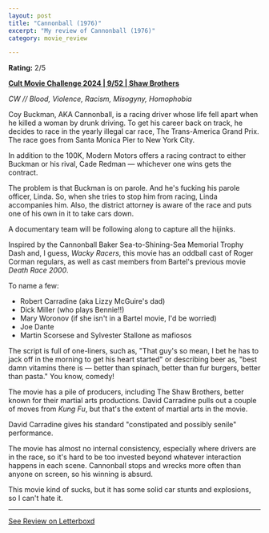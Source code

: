 ```yaml
---
layout: post
title: "Cannonball (1976)"
excerpt: "My review of Cannonball (1976)"
category: movie_review

---
```


**Rating:** 2/5

<b><a href="https://boxd.it/rIGbC/detail" title="Cult Movie Challenge 2024 | 9/52 | Shaw Brothers">Cult Movie Challenge 2024 | 9/52 | Shaw Brothers</a></b>

<i>CW // Blood, Violence, Racism, Misogyny, Homophobia</i>

Coy Buckman, AKA Cannonball, is a racing driver whose life fell apart when he killed a woman by drunk driving. To get his career back on track, he decides to race in the yearly illegal car race, The Trans-America Grand Prix. The race goes from Santa Monica Pier to New York City. 

In addition to the 100K, Modern Motors offers a racing contract to either Buckman or his rival, Cade Redman — whichever one wins gets the contract.

The problem is that Buckman is on parole. And he's fucking his parole officer, Linda. So, when she tries to stop him from racing, Linda accompanies him. Also, the district attorney is aware of the race and puts one of his own in it to take cars down.

A documentary team will be following along to capture all the hijinks.

Inspired by the Cannonball Baker Sea-to-Shining-Sea Memorial Trophy Dash and, I guess, <i>Wacky Racers</i>, this movie has an oddball cast of Roger Corman regulars, as well as cast members from Bartel's previous movie <i>Death Race 2000</i>.

To name a few:
* Robert Carradine (aka Lizzy McGuire's dad)
* Dick Miller (who plays Bennie!!)
* Mary Woronov (if she isn't in a Bartel movie, I'd be worried)
* Joe Dante
* Martin Scorsese and Sylvester Stallone as mafiosos

The script is full of one-liners, such as, "That guy's so mean, I bet he has to jack off in the morning to get his heart started" or describing beer as, "best damn vitamins there is — better than spinach, better than fur burgers, better than pasta." You know, comedy!

The movie has a pile of producers, including The Shaw Brothers, better known for their martial arts productions. David Carradine pulls out a couple of moves from <i>Kung Fu</i>, but that's the extent of martial arts in the movie.

David Carradine gives his standard "constipated and possibly senile" performance. 

The movie has almost no internal consistency, especially where drivers are in the race, so it's hard to be too invested beyond whatever interaction happens in each scene. Cannonball stops and wrecks more often than anyone on screen, so his winning is absurd.

This movie kind of sucks, but it has some solid car stunts and explosions, so I can't hate it.

<hr>

[See Review on Letterboxd](https://boxd.it/5V0aWR)
